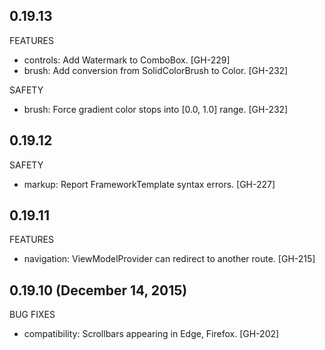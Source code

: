 ## 0.19.13

FEATURES

  * controls: Add Watermark to ComboBox. [GH-229]
  * brush: Add conversion from SolidColorBrush to Color. [GH-232] 

SAFETY
  
  * brush: Force gradient color stops into [0.0, 1.0] range. [GH-232]

## 0.19.12

SAFETY

  * markup: Report FrameworkTemplate syntax errors. [GH-227]

## 0.19.11

FEATURES

  * navigation: ViewModelProvider can redirect to another route. [GH-215]

## 0.19.10 (December 14, 2015)

BUG FIXES

  * compatibility: Scrollbars appearing in Edge, Firefox. [GH-202]
